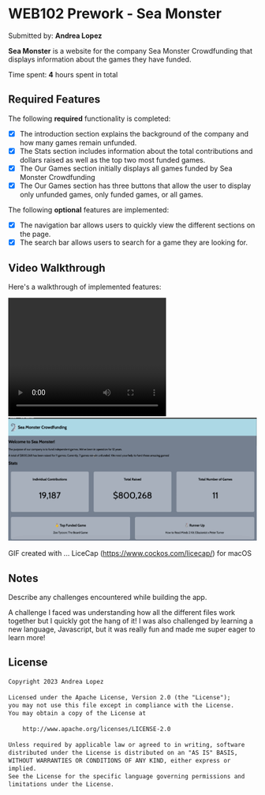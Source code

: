 # WEB102 Prework - Sea Monster

Submitted by: **Andrea Lopez**

**Sea Monster** is a website for the company Sea Monster Crowdfunding that displays information about the games they have funded.

Time spent: **4** hours spent in total

## Required Features

The following **required** functionality is completed:

* [x] The introduction section explains the background of the company and how many games remain unfunded.
* [x] The Stats section includes information about the total contributions and dollars raised as well as the top two most funded games.
* [x] The Our Games section initially displays all games funded by Sea Monster Crowdfunding
* [x] The Our Games section has three buttons that allow the user to display only unfunded games, only funded games, or all games.

The following **optional** features are implemented:

* [x] The navigation bar allows users to quickly view the different sections on the page.
* [x] The search bar allows users to search for a game they are looking for.

## Video Walkthrough

Here's a walkthrough of implemented features:

<video width="320" height="240" controls>
  <source src="seamonster_demo.gif" type="video/gif">
</video>

<img src='seamonster_demo.gif' title='Video Walkthrough' width='' alt='Video Walkthrough' />

GIF created with ... 
LiceCap (https://www.cockos.com/licecap/) for macOS


## Notes

Describe any challenges encountered while building the app.

A challenge I faced was understanding how all the different files work together but I quickly got the hang of it! I was also challenged by learning a new language, Javascript, but it was really fun and made me super eager to learn more!

## License

    Copyright 2023 Andrea Lopez

    Licensed under the Apache License, Version 2.0 (the "License");
    you may not use this file except in compliance with the License.
    You may obtain a copy of the License at

        http://www.apache.org/licenses/LICENSE-2.0

    Unless required by applicable law or agreed to in writing, software
    distributed under the License is distributed on an "AS IS" BASIS,
    WITHOUT WARRANTIES OR CONDITIONS OF ANY KIND, either express or implied.
    See the License for the specific language governing permissions and
    limitations under the License.
